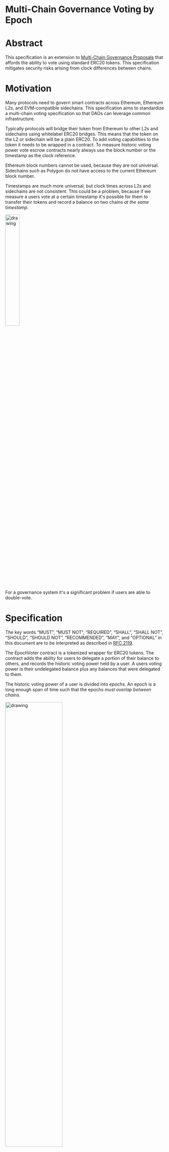 # Multi-Chain Governance Voting by Epoch

# Abstract

This specification is an extension to [Multi-Chain Governance Proposals](./MultiChainProposals.md) that affords the ability to vote using standard ERC20 tokens. This specification mitigates security risks arising from clock differences between chains.

# Motivation

Many protocols need to govern smart contracts across Ethereum, Ethereum L2s, and EVM-compatible sidechains. This specification aims to standardize a multi-chain voting specification so that DAOs can leverage common infrastructure.

Typically protocols will bridge their token from Ethereum to other L2s and sidechains using whitelabel ERC20 bridges. This means that the token on the L2 or sidechain will be a plain ERC20. To add voting capabilities to the token it needs to be wrapped in a contract. To measure historic voting power vote escrow contracts nearly always use the block number or the timestamp as the clock reference.

Ethereum block numbers cannot be used, because they are not universal. Sidechains such as Polygon do not have access to the current Ethereum block number.

Timestamps are much more universal, but clock times across L2s and sidechains are not consistent. This could be a problem, because if we measure a users vote at a certain timestamp it's possible for them to transfer their tokens and record a balance on two chains *at the same timestamp*.

<img src="./assets/Timestamps.png" alt="drawing" width="30%"/>

For a governance system it's a significant problem if users are able to double-vote.

# Specification

The key words “MUST”, “MUST NOT”, “REQUIRED”, “SHALL”, “SHALL NOT”, “SHOULD”, “SHOULD NOT”, “RECOMMENDED”, “MAY”, and “OPTIONAL” in this document are to be interpreted as described in [RFC 2119](https://datatracker.ietf.org/doc/html/rfc2119).

The EpochVoter contract is a tokenized wrapper for ERC20 tokens. The contract adds the ability for users to delegate a portion of their balance to others, and records the historic voting power held by a user.  A users voting power is their undelegated balance plus any balances that were delegated to them.

The historic voting power of a user is divided into *epochs*. An epoch is a long enough span of time such that the epochs *must overlap between chains*.

<img src="./assets/Epochs.png" alt="drawing" width="60%"/>

When a user transfers EpochVoter tokens, the contract will record the *minimum balance held by the user during the epoch*. This ensures that users cannot double-vote: the voting power for an epoch excludes tokens that have moved.

Below is the specification for the EpochVoter contract, and extensions to the GovernorBranch and the GovernorRoot contracts.

## Definitions

**ProposalInfo**

```solidity
struct ProposalInfo {
    uint rootNonce;
    uint branchChainId;
    address branchAddress;
    uint branchNonce;
    bytes32 callHash;
    bytes data;
}
```

**ProposalState**

```solidity
enum ProposalState {
    Pending,
    Active,
    Cancelled,
    Ended,
    Defeated,
    Succeeded,
    Queued,
    Expired,
    Executed
}
```

## EpochVoter

The EpochVoter contract tracks users voting power during epochs. An epoch is range of time; the current epoch can be calculated by taking `current time % epoch length`. The length of an epoch should enough to safely cover the possible clock differences between sidechains and L2s.  For example, if two L2s have seen 15 minutes of difference then the epoch length could be two hours in order to safely cover the maximum possible difference.

A user's voting power is the *minimum* balance they had delegated to them during an epoch. This prevents double-voting, because this effectively excludes any sending or receiving of tokens during an epoch.

### Methods

**votesAtTime**

Returns the amount of voting power held by a user during the epoch that occurred at `timestamp`.

A users voting power is balance of tokens have been delegated to them. The voting power of a user should be the smallest balance that they held during the epoch. This ensures that any movement of tokens is ignored; only tokens that are held for the entire epoch are eligible.

```yaml
- name: votesAtTime
  type: function
  stateMutability: view
  inputs: 
    - name: timestamp
      type: uint256
```

**votesAtEpoch**

Returns the amount of voting power held by a user during the given `epoch`.

A users voting power is their balance plus the tokens that have been delegated to them. The voting power of a user should be the smallest balance that they held during the epoch. This ensures that any movement of tokens is ignored; only tokens that are held for the entire epoch are eligible.

```yaml
- name: votesAtEpoch
  type: function
  stateMutability: view
  inputs: 
    - name: epoch
      type: uint256
  outputs:
    - name: votes
      type: uint256
```

**delegate**

Delegates a portion of a users balance to another user. This will decrease their token balance and increase their delegated balance.

```yaml
- name: delegate
  type: function
  stateMutability: view
  inputs: 
    - name: delegate
      type: address
    - name: amount
      type: uint256
```

**undelegate**

Undelegates balance from a delegate back to the user. This will decrease their delegated balance and increase their token balance.

```yaml
- name: undelegate
  type: function
  stateMutability: view
  inputs: 
    - name: delegate
      type: address
    - name: amount
      type: uint256
```

**delegateBalanceOf**



**delegatedBalanceOf**

Returns the total number of tokens a user has delegated to others.

```yaml
- name: delegatedBalanceOf
  type: function
  stateMutability: view
  inputs: 
    - name: account
      type: address
  outputs:
    - name: balance
      type: uint256
```

**epochLength**

Return the length of the epoch in seconds.

```yaml
- name: epochLength
  type: function
  stateMutability: view
  output: 
    - name: epochLength
      type: uint256
```

**epochToTimestamp**

Converts a given epoch to a timestamp

```yaml
- name: epochToTimestamp
  type: function
  stateMutability: view
  inputs: 
    - name: epochLength
      type: uint256
```

**timestampToEpoch**

Calculates the epoch given a timestamp

**epochStartTime**

Returns the time at which epochs start.

## GovernorBranch

### Methods

**castVote**

Allows a user to vote for a proposal. The proposal info is passed so that the proposal hash can be calculated for verification. The `support` options are: 0 = Against, 1 = For, 2 = Abstain. The users vote will be added to the appropriate support total for that proposal.

MUST NOT allow a user to vote twice for a proposal.

MUST emit the `VoteCast` event.

MUST revert if the current time is greater than the proposal `endTime`.

MUST revert if `support` is not one 0, 1 or 2.

```yaml
- name: castVote
  type: function
  stateMutability: nonpayable
  inputs: 
    - name: support
      type: uint8
    - name: proposal
      type: ProposalInfo
```

### Events

**VoteCast**

Emitted when a user casts their vote.

```yaml
- name: VoteCast
  type: event
  inputs:
    - name: proposalHash
      type: bytes32
    - name: voter
      type: address
    - name: support
      type: uint8
    - name: votes
      type: uint256
```

## GovernorRoot

The GovernorRoot contract has vote "aggregators", 

### Methods

**addVotes**

Add votes to the root from an aggregator.

MUST emit the `VotesAdded` event.

SHOULD only be callable by an authorized aggregator (such as a GovernorBranch or bridge).

```yaml
- name: addVotes
  type: function
  stateMutability: nonpayable
  inputs:
    - name: branchChainId
      type: uint256
    - name: branchAddress
      type: address
    - name: yesVotes
      type: uint256
    - name: noVotes
      type: uint256
    - name: abstainVotes
      type: uint256
    - name: proposalHash
      type: bytes32
```

**gracePeriod**

The grace period is the amount of time after a proposal ends during which aggregators can add their votes.

```yaml
- name: gracePeriod
  type: function
  stateMutability: view
  outputs:
    - name: duration
      type: uint256
```

**proposalStatus**

Returns the status of a proposal:

- Active: the proposal has not yet ended
- Ended: the proposal has ended but the votes are not yet in
- Succeeded: voting has completed and the proposal has passed
- Defeated: voting has completed and the proposal did not pass

```yaml
- name: proposalStatus
  type: function
  stateMutability: view
  inputs:
    - name: proposalHash
      type: bytes32
  outputs:
    - name: status
      type: ProposalState
```

**createProposal**

The multi-chain voting extension to the original [GovernorRoot](./MultiChainProposals.md) records additional epoch-specific information.

The `epochStart` is the most recent epoch that has passed. The epoch must have ended before the current time.

The `endTime` is the timestamp before which votes must be submitted to the GovernorBranch contracts.

The above MUST be abi-encoded as (`epochStart`, `endTime`) and emitted as the implementation-specific `data` parameter in the event `ProposalCreated`.

### Events

**VotesAdded**

Emitted when the final vote count comes in for a GovernorBranch

```yaml
- name: VotesAdded
  type: event
  inputs:
    - name: branchChainId
      type: uint256
    - name: branchAddress
      type: address
    - name: yesVotes
      type: uint256
    - name: noVotes
      type: uint256
    - name: abstainVotes
      type: uint256
    - name: proposalHash
      type: bytes32
```

# Rationale

Prevents double voting across chains.

## Flow Diagram

![](./assets/GovernanceVoting.png)

# Backwards Compatibility

None

# Test Cases

TBD

# Reference Implementation

TBD

# Security Considerations

This specification requires users to hold a minimum amount of tokens for a time range. This time range should be configured to exceed the expected maximum clock difference between chains.
